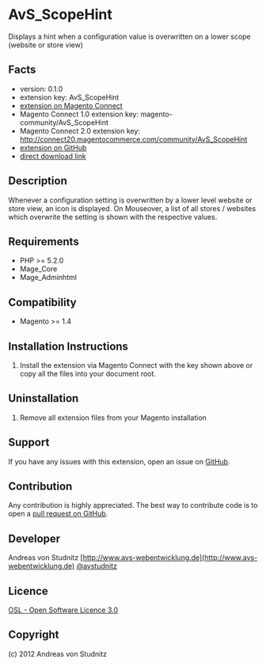 AvS_ScopeHint
=====================
Displays a hint when a configuration value is overwritten on a lower scope (website or store view)

Facts
-----
- version: 0.1.0
- extension key: AvS_ScopeHint
- [extension on Magento Connect](http://www.magentocommerce.com/magento-connect/scope-hint.html)
- Magento Connect 1.0 extension key: magento-community/AvS_ScopeHint
- Magento Connect 2.0 extension key: http://connect20.magentocommerce.com/community/AvS_ScopeHint
- [extension on GitHub](https://github.com/avstudnitz/AvS_ScopeHint)
- [direct download link](https://github.com/avstudnitz/AvS_ScopeHint/archive/master.tar.gz)

Description
-----------
Whenever a configuration setting is overwritten by a lower level website or store view, an icon is displayed.
On Mouseover, a list of all stores / websites which overwrite the setting is shown with the respective values.

Requirements
------------
- PHP >= 5.2.0
- Mage_Core
- Mage_Adminhtml

Compatibility
-------------
- Magento >= 1.4

Installation Instructions
-------------------------
1. Install the extension via Magento Connect with the key shown above or copy all the files into your document root.

Uninstallation
--------------
1. Remove all extension files from your Magento installation

Support
-------
If you have any issues with this extension, open an issue on [GitHub](https://github.com/avstudnitz/AvS_ScopeHint/issues).

Contribution
------------
Any contribution is highly appreciated. The best way to contribute code is to open a [pull request on GitHub](https://help.github.com/articles/using-pull-requests).

Developer
---------
Andreas von Studnitz
[http://www.avs-webentwicklung.de](http://www.avs-webentwicklung.de)
[@avstudnitz](https://twitter.com/avstudnitz)

Licence
-------
[OSL - Open Software Licence 3.0](http://opensource.org/licenses/osl-3.0.php)

Copyright
---------
(c) 2012 Andreas von Studnitz
